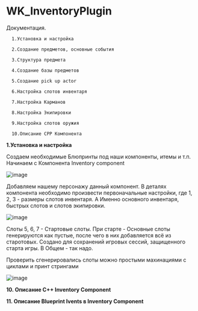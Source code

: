 # WK_InventoryPlugin
Документация.

      1.Установка и настройка
      
      2.Создание предметов, основные события
      
      3.Структура предмета
      
      4.Создание базы предметов
      
      5.Создание pick up actor
      
      6.Настройка слотов инвентаря
      
      7.Настройка Карманов
      
      8.Настройка Экипировки
      
      9.Настройка слотов оружия  
      
      10.Описание CPP Компонента


**1.Установка и настройка**

Создаем необходимые Блюпринты под наши компоненты, итемы и т.п. Начинаем с Компонента Inventory component

![image](https://github.com/WoodyKoffHL/WK_InventoryPlugin/assets/116869579/729e2e1a-528a-4c81-a186-8e1e04f31fe5)

Добавляем нашему персонажу данный компонент. В деталях компонента необходимо произвести первоначальные настройки, где 1, 2, 3 - размеры слотов инвентаря. А Именно основного инвентаря, быстрых слотов и слотов экипировки. 

![image](https://github.com/WoodyKoffHL/WK_InventoryPlugin/assets/116869579/fa8f5cf5-165f-4de0-9a87-c7c07615102c)

Слоты 5, 6, 7 - Стартовые слоты. При старте - Основные слоты генерируются как пустые, после чего в них добавляется всё из старотовых. Создано для сохранений игровых сессий, защищенного старта игры. В Общем - так надо.

Проверить сгенерировались слоты можно простыми махинациями с циклами и принт стрингами 

![image](https://github.com/WoodyKoffHL/WK_InventoryPlugin/assets/116869579/a806c7c1-17c6-4dc3-8211-4c70686eea28)





**10. Описание С++ Inventory Component**


**11. Описание Blueprint Ivents в Inventory Component**


